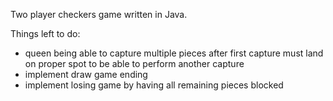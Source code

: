Two player checkers game written in Java.

Things left to do:

- queen being able to capture multiple pieces after first capture must land on proper spot to be able to perform another capture
- implement draw game ending
- implement losing game by having all remaining pieces blocked